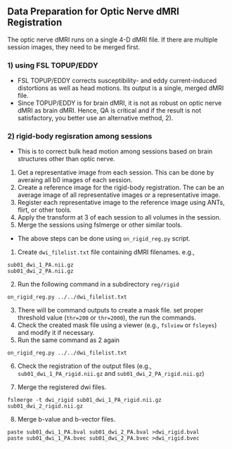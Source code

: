## Data Preparation for Optic Nerve dMRI Registration

The optic nerve dMRI runs on a single 4-D dMRI file. If there are multiple session images, they need to be merged first.

### 1) using FSL TOPUP/EDDY

* FSL TOPUP/EDDY corrects susceptibility- and eddy current-induced distortions as well as head motions. Its output is a single, merged dMRI file.
* Since TOPUP/EDDY is for brain dMRI, it is not as robust on optic nerve dMRI as brain dMRI. Hence, QA is critical and if the result is not satisfactory, you better use an alternative method, 2).

### 2) rigid-body regisration among sessions

* This is to correct bulk head motion among sessions based on brain structures other than optic nerve.
1. Get a representative image from each session. This can be done by averaing all b0 images of each session.
2. Create a reference image for the rigid-body registration. The can be an average image of all representative images or a representative image.
3. Register each representative image to the reference image using ANTs, flirt, or other tools.
4. Apply the transform at 3 of each session to all volumes in the session.
5. Merge the sessions using fslmerge or other similar tools.

* The above steps can be done using `on_rigid_reg.py` script.
1. Create `dwi_filelist.txt` file containing dMRI filenames. e.g.,
```
sub01_dwi_1_PA.nii.gz
sub01_dwi_2_PA.nii.gz
```
2. Run the following command in a subdirectory `reg/rigid`
```
on_rigid_reg.py ../../dwi_filelist.txt
```
3. There will be command outputs to create a mask file. set proper threshold value (`thr=200` or `thr=2000`), the run the commands.
4. Check the created mask file using a viewer (e.g., `fslview` or `fsleyes`) and modify it if necessary.
5. Run the same command as 2 again
```
on_rigid_reg.py ../../dwi_filelist.txt
```
6. Check the registration of the output files (e.g., `sub01_dwi_1_PA_rigid.nii.gz` and `sub01_dwi_2_PA_rigid.nii.gz`)

7. Merge the registered dwi files.
```
fslmerge -t dwi_rigid sub01_dwi_1_PA_rigid.nii.gz sub01_dwi_2_rigid.nii.gz
```

8. Merge b-value and b-vector files.
```
paste sub01_dwi_1_PA.bval sub01_dwi_2_PA.bval >dwi_rigid.bval
paste sub01_dwi_1_PA.bvec sub01_dwi_2_PA.bvec >dwi_rigid.bvec
```

